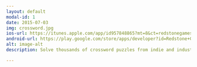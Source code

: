 ```yaml
---
layout: default
modal-id: 1
date: 2015-07-03
img: crossword.jpg
ios-url: https://itunes.apple.com/app/id957848865?mt=8&ct=redstonegames.mobi
android-url: https://play.google.com/store/apps/developer?id=Redstone+Games
alt: image-alt
description: Solve thousands of crossword puzzles from indie and industry leader crossword constructors for free, no subscription required!

---
```

